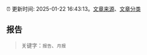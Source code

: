 :alarm_clock: 更新时间: 2025-01-22 16:43:13。[文章来源](/README.md)、[文章分类](/TAGS.md)

## 报告


> 关键字：`报告`、`月报`



